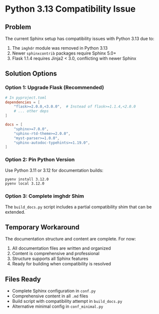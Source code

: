 # Python 3.13 Compatibility Issue

## Problem
The current Sphinx setup has compatibility issues with Python 3.13 due to:
1. The `imghdr` module was removed in Python 3.13
2. Newer `sphinxcontrib` packages require Sphinx 5.0+ 
3. Flask 1.1.4 requires Jinja2 < 3.0, conflicting with newer Sphinx

## Solution Options

### Option 1: Upgrade Flask (Recommended)
```toml
# In pyproject.toml
dependencies = [
    "flask>=2.0.0,<3.0.0",  # Instead of flask>=1.1.4,<2.0.0
    # ... other deps
]

docs = [
    "sphinx>=7.0.0",
    "sphinx-rtd-theme>=2.0.0", 
    "myst-parser>=1.0.0",
    "sphinx-autodoc-typehints>=1.19.0",
]
```

### Option 2: Pin Python Version
Use Python 3.11 or 3.12 for documentation builds:
```bash
pyenv install 3.12.0
pyenv local 3.12.0
```

### Option 3: Complete imghdr Shim
The `build_docs.py` script includes a partial compatibility shim that can be extended.

## Temporary Workaround

The documentation structure and content are complete. For now:

1. All documentation files are written and organized
2. Content is comprehensive and professional
3. Structure supports all Sphinx features
4. Ready for building when compatibility is resolved

## Files Ready

- Complete Sphinx configuration in `conf.py`
- Comprehensive content in all `.md` files
- Build script with compatibility attempt in `build_docs.py`
- Alternative minimal config in `conf_minimal.py`
